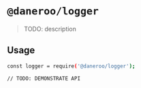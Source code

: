 # `@daneroo/logger`

> TODO: description

## Usage

```bash
const logger = require('@daneroo/logger');

// TODO: DEMONSTRATE API
```
